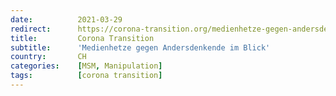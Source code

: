 ```yaml
---
date:          2021-03-29
redirect:      https://corona-transition.org/medienhetze-gegen-andersdenkende-im-blick
title:         Corona Transition
subtitle:      'Medienhetze gegen Andersdenkende im Blick'
country:       CH
categories:    [MSM, Manipulation]
tags:          [corona transition]
---
```

